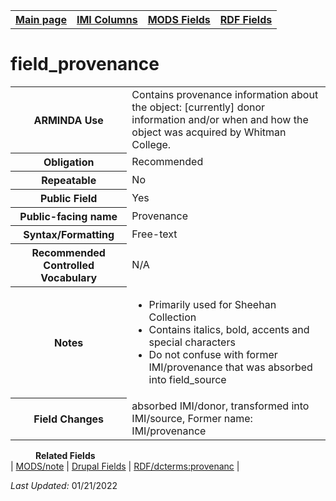 <!DOCTYPE html>
<html>

<body>
<table style="width:100%">
  <tr>
    <th><a href="index.md">Main page</a></th>
	<th><a href="IMI.md">IMI Columns</a></th>
    <th><a href="MODS.md">MODS Fields</a></th>
    <th><a href="RDF.md">RDF Fields</a></th>
  </tr>
</table>



<h1>field_provenance</h1>
<table>
<tr>
	<th>ARMINDA Use</th>
	<td>Contains provenance information about the object: [currently] donor information and/or when and how the object was acquired by Whitman College.</td>
</tr>
<tr>
	<th>Obligation</th>
	<td>Recommended</td>
</tr>
<tr>
	<th>Repeatable</th>
	<td>No</td>
</tr>
<tr>
	<th>Public Field</th>
	<td>Yes</td>
</tr>
<tr>
	<th>Public-facing name</th>
	<td>Provenance</td>
</tr>
<tr>
	<th>Syntax/Formatting</th>
	<td>Free-text</td>
</tr>
<tr>
	<th>Recommended Controlled Vocabulary</th>
	<td>N/A</td>
</tr>
<tr>
	<th>Notes</th>
	<td>
		<ul>
			<li>Primarily used for Sheehan Collection</li>
			<li>Contains italics, bold, accents and special characters</li>
			<li>Do not confuse with former IMI/provenance that was absorbed into field_source</li>
		</ul>
	</td>
</tr>
<tr>
	<th>Field Changes</th>
	<td>absorbed IMI/donor, transformed into IMI/source, Former name: IMI/provenance</td>
</tr>
</table>
<dl>
	<dd><b>Related Fields</b></dd>
		| <a href="mods.note.md">MODS/note</a> | 
		<a href="DrupalFields.md">Drupal Fields</a> | 
		<a href="rdf.dcterms.provenance.md">RDF/dcterms:provenanc</a> | 
</dl>
<p><i>Last Updated: </i>01/21/2022</p>
</body>
</html